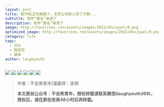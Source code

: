 ```yaml
---
layout: post
title: 我TM反正先跑路了，无奈公司新人背了大锅...
subtitle: 软件“莫名”崩溃了
description: 软件“莫名”崩溃了
image: http://favorites.ren/assets/images/2022/bhx/paol/0.png
optimized_image: http://favorites.ren/assets/images/2022/bhx/paol/0.png
category: life
tags:
  - ICU
  - 程序员
  - 身体
author: laughyouth
---
```


![](http://favorites.ren/assets/images/2022/bhx/paol/1.jpg)
![](http://favorites.ren/assets/images/2022/bhx/paol/2.jpg)
![](http://favorites.ren/assets/images/2022/bhx/paol/3.jpg)
![](http://favorites.ren/assets/images/2022/bhx/paol/4.jpg)
![](http://favorites.ren/assets/images/2022/bhx/paol/5.jpg)
![](http://favorites.ren/assets/images/2022/bhx/paol/6.jpg)



>作者：不会笑青年|漫画师：柒玥

>**本文原创公众号：不会笑青年，授权转载请联系微信(laughyouth369)，授权后，请在原创发表48小时后再转载。**